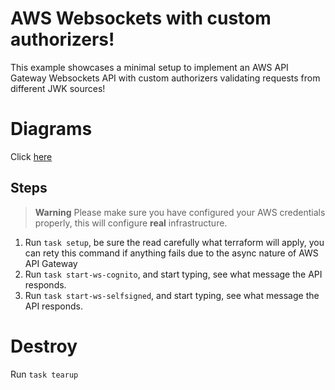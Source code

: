 # AWS Websockets with custom authorizers!
This example showcases a minimal setup to implement an AWS API Gateway Websockets API with custom authorizers validating requests from different JWK sources!

# Diagrams
Click [here](./docs/README.md) 

## Steps
> **Warning**
> Please make sure you have configured your AWS credentials properly, this will configure **real** infrastructure.
1. Run `task setup`, be sure the read carefully what terraform will apply, you can rety this command if anything fails due to the async nature of AWS API Gateway
2. Run `task start-ws-cognito`, and start typing, see what message the API responds.
3. Run `task start-ws-selfsigned`, and start typing, see what message the API responds.

# Destroy
Run `task tearup`

